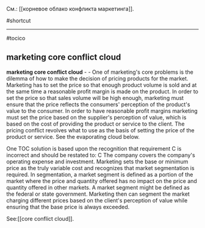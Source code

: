 См.: [[корневое облако конфликта маркетинга]].

#shortcut




<hr/>

#tocico

## marketing core conflict cloud

<b>marketing core conflict cloud</b> -  - One of marketing's core problems is the dilemma of how to make the decision of pricing products for the market.  Marketing has to set the price so that enough product volume is sold and at the same time a reasonable profit margin is made on the product.  In order to set the price so that sales volume will be high enough, marketing must ensure that the price reflects the consumers' perception of the product's value to the consumer.  In order to have reasonable profit margins marketing must set the price based on the supplier's perception of value, which is based on the cost of providing the product or service to the client.  The pricing conflict revolves what to use as the basis of setting the price of the product or service.  See the evaporating cloud below.


 
One TOC solution is based upon the recognition that requirement C is incorrect and should be restated to:  C The company covers the company's operating expense and investment.  Marketing sets the base  or minimum price as the truly variable cost and recognizes that market segmentation is required.  In segmentation, a market segment is defined as a portion of the market where the price and quantity offered has no impact on the price and quantity offered in other markets.  A market segment might be defined as the federal or state government.  Marketing then can segment the market charging different prices based on the client's perception of value while ensuring that the base price is always exceeded. 



See:[[core conflict cloud]].
